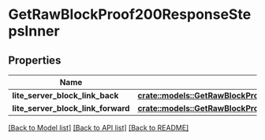 # GetRawBlockProof200ResponseStepsInner

## Properties

Name | Type | Description | Notes
------------ | ------------- | ------------- | -------------
**lite_server_block_link_back** | [**crate::models::GetRawBlockProof200ResponseStepsInnerLiteServerBlockLinkBack**](getRawBlockProof_200_response_steps_inner_lite_server_block_link_back.md) |  | 
**lite_server_block_link_forward** | [**crate::models::GetRawBlockProof200ResponseStepsInnerLiteServerBlockLinkForward**](getRawBlockProof_200_response_steps_inner_lite_server_block_link_forward.md) |  | 

[[Back to Model list]](../README.md#documentation-for-models) [[Back to API list]](../README.md#documentation-for-api-endpoints) [[Back to README]](../README.md)


